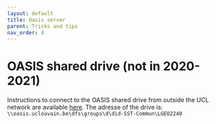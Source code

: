 ```yaml
---
layout: default
title: Oasis server
parent: Tricks and tips
nav_order: 4
---
```


# OASIS shared drive (not in 2020-2021)

Instructions to connect to the OASIS shared drive from outside the UCL network are available [here](https://intranet.uclouvain.be/fr/myucl/services-informatiques/service-fichier-groupe.html). The adresse of the drive is: `\\oasis.uclouvain.be\dfs\groups\d\did-SST-Commun\LGEO2240`
